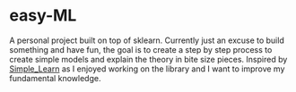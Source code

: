 # easy-ML

A personal project built on top of sklearn. Currently just an excuse to build something and have fun, the goal is to create a step by step process to create simple models
and explain the theory in bite size pieces. Inspired by [Simple_Learn](https://pypi.org/project/simple-learn/) as I enjoyed working on the library and I want to improve my 
fundamental knowledge. 

